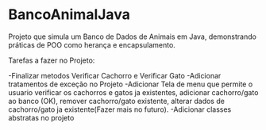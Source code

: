 # BancoAnimalJava
Projeto que simula um Banco de Dados de Animais em Java, demonstrando práticas de POO como herança e encapsulamento.

Tarefas a fazer no Projeto:

-Finalizar metodos Verificar Cachorro e Verificar Gato
-Adicionar tratamentos de exceção no Projeto
-Adicionar Tela de menu que permite o usuario verificar os cachorros e gatos ja existentes, adicionar cachorro/gato ao banco (OK), remover cachorro/gato existente, alterar dados de cachorro/gato ja existente(Fazer mais no futuro).
-Adicionar classes abstratas no projeto
